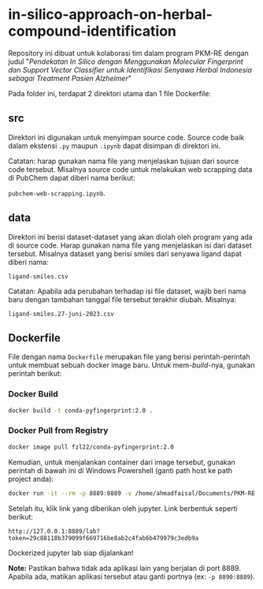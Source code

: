 # in-silico-approach-on-herbal-compound-identification

Repository ini dibuat untuk kolaborasi tim dalam program PKM-RE dengan judul "_Pendekatan In Silico dengan Menggunakan Molecular Fingerprint dan Support Vector Classifier untuk Identifikasi Senyawa Herbal Indonesia sebagai Treatment Pasien Alzheimer_" 

Pada folder ini, terdapat 2 direktori utama dan 1 file Dockerfile:

## src

Direktori ini digunakan untuk menyimpan source code. Source code baik dalam ekstensi `.py` maupun `.ipynb` dapat disimpan di direktori ini.

Catatan: harap gunakan nama file yang menjelaskan tujuan dari source code tersebut. Misalnya source code untuk melakukan web scrapping data di PubChem dapat diberi nama berikut:

`pubchem-web-scrapping.ipynb`.

## data

Direktori ini berisi dataset-dataset yang akan diolah oleh program yang ada di source code. Harap gunakan nama file yang menjelaskan isi dari dataset tersebut. Misalnya dataset yang berisi smiles dari senyawa ligand dapat diberi nama:

`ligand-smiles.csv`

Catatan: Apabila ada perubahan terhadap isi file dataset, wajib beri nama baru dengan tambahan tanggal file tersebut terakhir diubah. Misalnya:

`ligand-smiles.27-juni-2023.csv`

## Dockerfile

File dengan nama `Dockerfile` merupakan file yang berisi perintah-perintah untuk membuat sebuah docker image baru. Untuk mem-_build_-nya, gunakan perintah berikut:

### Docker Build

```bash
docker build -t conda-pyfingerprint:2.0 .
```

### Docker Pull from Registry

```bash
docker image pull fzl22/conda-pyfingerprint:2.0
```

Kemudian, untuk menjalankan container dari image tersebut, gunakan perintah di bawah ini di Windows Powershell (ganti path host ke path project anda):

```bash
docker run -it --rm -p 8889:8889 -v /home/ahmadfaisal/Documents/PKM-RE:/root/project conda-pyfingerprint:2.0
```

Setelah itu, klik link yang diberikan oleh jupyter. Link berbentuk seperti berikut:

```
http://127.0.0.1:8889/lab?token=29c88118b379099f669716be8ab2c4fab6b479979c3edb9a
```

Dockerized jupyter lab siap dijalankan!

**Note:** Pastikan bahwa tidak ada aplikasi lain yang berjalan di port 8889. Apabila ada, matikan aplikasi tersebut atau ganti portnya (ex: `-p 8890:8889`).